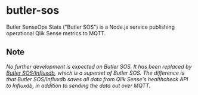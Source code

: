 # butler-sos
Butler SenseOps Stats ("Butler SOS") is a Node.js service publishing operational Qlik Sense metrics to MQTT.
  
   

## Note
*No further development is expected on Butler SOS. It has been replaced by [Butler SOS/Influxdb](https://github.com/mountaindude/butler-sos-influxdb), which is a superset of Butler SOS. 
The difference is that Butler SOS/Influxdb saves all data from Qlik Sense's healthcheck API to Influxdb, in addition to sending the data out over MQTT.*
